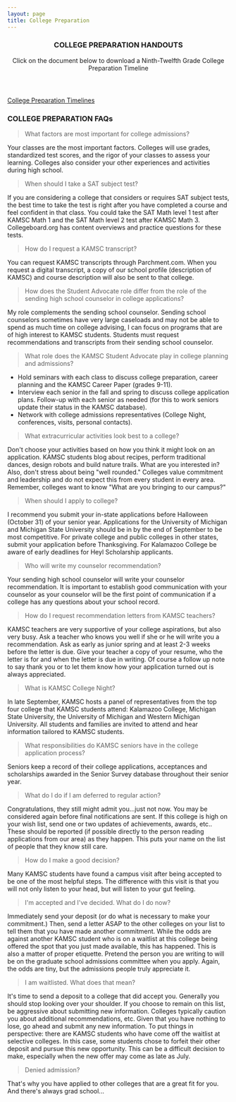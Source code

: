 ```yaml
---
layout: page
title: College Preparation
---
```


<header>
    <h3>COLLEGE PREPARATION HANDOUTS</h3>
    <p>Click on the document below to download a Ninth-Twelfth Grade College Preparation Timeline</p>
</header>
<a href="{{ site.github.url }}/assets/documents/College Preparation Timelines for website.docx" class="button small icon fa-download">College Preparation Timelines</a>


<h3>COLLEGE PREPARATION FAQs</h3>
<blockquote class="blockquote-bigbold">What factors are most important for college admissions?</blockquote>

Your classes are the most important factors. Colleges will use grades, standardized test scores, and the rigor of your classes to assess your learning. Colleges also consider your other experiences and activities during high school.



<blockquote class="blockquote-bigbold">When should I take a SAT subject test?</blockquote>

If you are considering a college that considers or requires SAT subject tests, the best time to take the test is right after you have completed a course and feel confident in that class. You could take the  SAT Math level 1 test after KAMSC Math 1 and the SAT Math level 2 test after KAMSC Math 3. Collegeboard.org has content overviews and practice questions for these tests.

<blockquote class="blockquote-bigbold">How do I request a KAMSC transcript?</blockquote>

You can request KAMSC transcripts through Parchment.com. When you request a digital transcript, a copy of our school profile (description of KAMSC) and course description will also be sent to that college.



<blockquote class="blockquote-bigbold">How does the Student Advocate role differ from the role of the sending high school counselor in college applications?</blockquote>

My role complements the sending school counselor. Sending school counselors sometimes have very large caseloads and may not be able to spend as much time on college advising, I can focus on programs that are of high interest to KAMSC students. Students must request recommendations and transcripts from their sending school counselor.



<blockquote class="blockquote-bigbold">What role does the KAMSC Student Advocate play in college planning and admissions?</blockquote>

<ul>
<li>Hold seminars with each class to discuss college preparation, career planning and the KAMSC Career Paper (grades 9-11).</li>
<li>Interview each senior in the fall and spring to discuss college application plans. Follow-up with each senior as needed (for this to work seniors update their status in the KAMSC database).</li>
<li>Network with college admissions representatives (College Night, conferences, visits, personal contacts).</li>
</ul>



<blockquote class="blockquote-bigbold">What extracurricular activities look best to a college?</blockquote>

Don't choose your activities based on how you think it might look on an application. KAMSC students blog about recipes, perform traditional dances, design robots and build nature trails. What are you interested in? Also, don't stress about being "well rounded." Colleges value commitment and leadership and do not expect this from every student in every area. Remember, colleges want to know "What are you bringing to our campus?"



<blockquote class="blockquote-bigbold">When should I apply to college?</blockquote>

I recommend you submit your in-state applications before Halloween (October 31) of your senior year. Applications for the University of Michigan and Michigan State University should be in by the end of September to be most competitive. For private college and public colleges in other states, submit your application before Thanksgiving. For Kalamazoo College be aware of early deadlines for Heyl Scholarship applicants.



<blockquote class="blockquote-bigbold">Who will write my counselor recommendation?</blockquote>

Your sending high school counselor will write your counselor recommendation. It is important to establish good communication with your counselor as your counselor will be the first point of communication if a college has any questions about your school record.



<blockquote class="blockquote-bigbold">How do I request recommendation letters from KAMSC teachers?</blockquote>

KAMSC teachers are very supportive of your college aspirations, but also very busy. Ask a teacher who knows you well if she or he will write you a recommendation. Ask as early as junior spring and at least 2-3 weeks before the letter is due. Give your teacher a copy of your resume, who the letter is for and when the letter is due in writing. Of course a follow up note to say thank you or to let them know how your application turned out is always appreciated.



<blockquote class="blockquote-bigbold">What is KAMSC College Night?</blockquote>

In late September, KAMSC hosts a panel of representatives from the top four college that KAMSC students attend: Kalamazoo College, Michigan State University, the University of Michigan and Western Michigan University. All students and families are invited to attend and hear information tailored to KAMSC students.



<blockquote class="blockquote-bigbold">What responsibilities do KAMSC seniors have in the college application process?</blockquote>

Seniors keep a record of their college applications, acceptances and scholarships awarded in the Senior Survey database throughout their senior year.



<blockquote class="blockquote-bigbold">What do I do if I am deferred to regular action?</blockquote>

Congratulations, they still might admit you…just not now. You may be considered again before final notifications are sent.  If this college is high on your wish list, send one or two updates of achievements, awards, etc.. These should be reported (if possible directly to the person reading applications from our area) as they happen. This puts your name on the list of people that they know still care.



<blockquote class="blockquote-bigbold">How do I make a good decision?</blockquote>

Many KAMSC students have found a campus visit after being accepted to be one of the most helpful steps. The difference with this visit is that you will not only listen to your head, but will listen to your gut feeling.



<blockquote class="blockquote-bigbold">I'm accepted and I've decided. What do I do now?</blockquote>

Immediately send your deposit (or do what is necessary to make your commitment.)  Then, send a letter ASAP to the other colleges on your list to tell them that you have made another commitment.  While the odds are against another KAMSC student who is on a waitlist at this college being offered the spot that you just made available, this has happened.  This is also a matter of proper etiquette.  Pretend the person you are writing to will be on the graduate school admissions committee when you apply.  Again, the odds are tiny, but the admissions people truly appreciate it.



<blockquote class="blockquote-bigbold">I am waitlisted. What does that mean?</blockquote>

It's time to send a deposit to a college that did accept you. Generally you should stop looking over your shoulder. If you choose to remain on this list, be aggressive about submitting new information. Colleges typically caution you about additional recommendations, etc.  Given that you have nothing to lose, go ahead and submit any new information.  To put things in perspective: there are KAMSC students who have come off the waitlist at selective colleges. In this case, some students chose to forfeit their other deposit and pursue this new opportunity.  This can be a difficult decision to make, especially when the new offer may come as late as July.



<blockquote class="blockquote-bigbold">Denied admission?</blockquote>

That's why you have applied to other colleges that are a great fit for you. And there's always grad school...